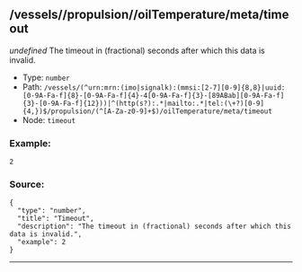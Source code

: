 ## /vessels/<RegExp>/propulsion/<RegExp>/oilTemperature/meta/timeout

*undefined*
The timeout in (fractional) seconds after which this data is invalid.

* Type: `number`
* Path: `/vessels/(^urn:mrn:(imo|signalk):(mmsi:[2-7][0-9]{8,8}|uuid:[0-9A-Fa-f]{8}-[0-9A-Fa-f]{4}-4[0-9A-Fa-f]{3}-[89ABab][0-9A-Fa-f]{3}-[0-9A-Fa-f]{12}))|^(http(s?):.*|mailto:.*|tel:(\+?)[0-9]{4,})$/propulsion/(^[A-Za-z0-9]+$)/oilTemperature/meta/timeout`
* Node: `timeout`

### Example:
```
2
```

### Source:
```
{
  "type": "number",
  "title": "Timeout",
  "description": "The timeout in (fractional) seconds after which this data is invalid.",
  "example": 2
}
```

---
